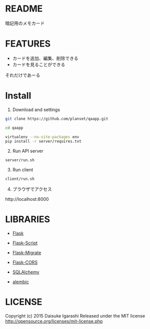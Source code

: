 README
======
暗記用のメモカード


FEATURES
=========

* カードを追加、編集、削除できる
* カードを見ることができる

それだけであーる


Install
========
1. Download and settings

  ```bash
  git clone https://github.com/planset/qaapp.git

  cd qaapp

  virtualenv --no-site-packages env
  pip install -r server/requires.txt
  ```

2. Run API server
  ```bash
  server/run.sh
  ```

3. Run client
  ```bash
  client/run.sh
  ```

4. ブラウザでアクセス

  http://localhost:8000


LIBRARIES
=========
* [Flask](http://flask.pocoo.org)
* [Flask-Script](https://flask-script.readthedocs.org)
* [Flask-Migrate](https://flask-migrate.readthedocs.org)
* [Flask-CORS](https://flask-cors.readthedocs.org)

* [SQLAlchemy](http://www.sqlalchemy.org)
* [alembic](https://alembic.readthedocs.org)


LICENSE
=========
Copyright (c) 2015 Daisuke Igarashi
Released under the MIT license
http://opensource.org/licenses/mit-license.php

